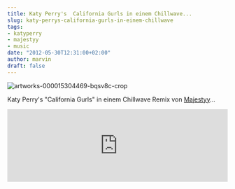 ```yaml
---
title: Katy Perry's  California Gurls in einem Chillwave...
slug: katy-perrys-california-gurls-in-einem-chillwave
tags:
- katyperry
- majestyy
- music
date: "2012-05-30T12:31:00+02:00"
author: marvin
draft: false
---
```

![artworks-000015304469-bqsv8c-crop](/images/artworks-000015304469-bqsv8c-crop.jpg)

Katy Perry's "California Gurls" in einem Chillwave Remix von
[Majestyy](http://majestyy.com/)...

<iframe width="100%" height="166" scrolling="no" frameborder="no" src="http://w.soundcloud.com/player/?url=http%3A%2F%2Fapi.soundcloud.com%2Ftracks%2F30510378&amp;auto_play=false&amp;show_artwork=true&amp;color=3366cc"></iframe>